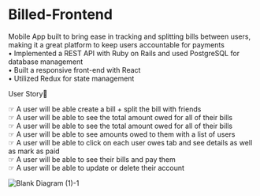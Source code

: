 # Billed-Frontend

Mobile App	 built to bring ease in tracking and splitting bills between users, making it a great platform to keep users accountable 	for payments
<br>
•	Implemented a REST API with Ruby on Rails and used PostgreSQL for database management <br>
•	Built a responsive front-end with React <br>
•	Utilized Redux for state management <br>

User Story📝

☞ A user will be able create a bill + split the bill with friends <br>
☞ A user will be able to see the total amount owed for all of their bills <br>
☞ A user will be able to see the total amount owed for all of their bills <br>
☞ A user will be able to see amounts owed to them with a list of users <br>
☞ A user will be able to click on each user owes tab and see details as well as mark as
paid <br>
☞ A user will be able to see their bills and pay them <br>
☞ A user will be able to update or delete their account <br>



![Blank Diagram (1)-1](https://user-images.githubusercontent.com/57041013/100519023-49866580-3163-11eb-9d6c-cc246b93cb0c.jpg)
